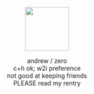 <p align="center">
  <img width="100" src=https://64.media.tumblr.com/d82e09a6a2085e5154c3863e8a18c6e1/074427382bc0b892-12/s1280x1920/b32db64e2d28963e8a87a5ebd50d863a061b5e77.pnj>
</p>

<p align="center">
andrew / zero<br>
c+h ok; w2i preference<br>
not good at keeping friends<br>
PLEASE read my rentry<br>
</p>
